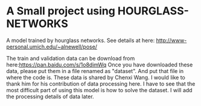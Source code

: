 # A Small project using HOURGLASS-NETWORKS
A model trained by hourglass networks. See details at here: http://www-personal.umich.edu/~alnewell/pose/

The train and validation data can be download from here:https://pan.baidu.com/s/1o8dimWq
Once you have downloaded these data, please put them in a file renamed as "dataset". And put that file in where the code is.
These data is shared by Chenxi Wang. I would like to thank him for his contribution of data processing here. I have to see that the most difficult part of using this model is how to solve the dataset. I will add the processing details of data later. 
